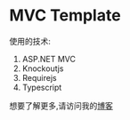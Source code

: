 # MVC Template

使用的技术:

1. ASP.NET MVC
2. Knockoutjs
3. Requirejs
4. Typescript

想要了解更多,请访问我的[博客](https://baalismlin.github.io/2019/11/09/AMD-Typescript-Knockout/)